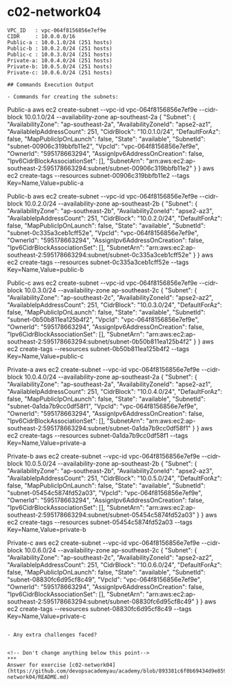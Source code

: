 # c02-network04

```
VPC_ID   : vpc-064f8156856e7ef9e
CIDR     : 10.0.0.0/16
Public-a : 10.0.1.0/24 (251 hosts)
Public-b : 10.0.2.0/24 (251 hosts)
Public-c : 10.0.3.0/24 (251 hosts)
Private-a: 10.0.4.0/24 (251 hosts)
Private-b: 10.0.5.0/24 (251 hosts)
Private-c: 10.0.6.0/24 (251 hosts)

## Commands Execution Output

- Commands for creating the subnets:
```
Public-a
aws ec2 create-subnet --vpc-id vpc-064f8156856e7ef9e --cidr-block 10.0.1.0/24 --availability-zone ap-southeast-2a
{
    "Subnet": {
        "AvailabilityZone": "ap-southeast-2a",
        "AvailabilityZoneId": "apse2-az1",
        "AvailableIpAddressCount": 251,
        "CidrBlock": "10.0.1.0/24",
        "DefaultForAz": false,
        "MapPublicIpOnLaunch": false,
        "State": "available",
        "SubnetId": "subnet-00906c319bbfb11e2",
        "VpcId": "vpc-064f8156856e7ef9e",
        "OwnerId": "595178663294",
        "AssignIpv6AddressOnCreation": false,
        "Ipv6CidrBlockAssociationSet": [],
        "SubnetArn": "arn:aws:ec2:ap-southeast-2:595178663294:subnet/subnet-00906c319bbfb11e2"
    }
}
aws ec2 create-tags --resources subnet-00906c319bbfb11e2 --tags Key=Name,Value=public-a

Public-b
aws ec2 create-subnet --vpc-id vpc-064f8156856e7ef9e --cidr-block 10.0.2.0/24 --availability-zone ap-southeast-2b
{
    "Subnet": {
        "AvailabilityZone": "ap-southeast-2b",
        "AvailabilityZoneId": "apse2-az3",
        "AvailableIpAddressCount": 251,
        "CidrBlock": "10.0.2.0/24",
        "DefaultForAz": false,
        "MapPublicIpOnLaunch": false,
        "State": "available",
        "SubnetId": "subnet-0c335a3ceb1cff52e",
        "VpcId": "vpc-064f8156856e7ef9e",
        "OwnerId": "595178663294",
        "AssignIpv6AddressOnCreation": false,
        "Ipv6CidrBlockAssociationSet": [],
        "SubnetArn": "arn:aws:ec2:ap-southeast-2:595178663294:subnet/subnet-0c335a3ceb1cff52e"
    }
}
aws ec2 create-tags --resources subnet-0c335a3ceb1cff52e --tags Key=Name,Value=public-b

Public-c
aws ec2 create-subnet --vpc-id vpc-064f8156856e7ef9e --cidr-block 10.0.3.0/24 --availability-zone ap-southeast-2c
{
    "Subnet": {
        "AvailabilityZone": "ap-southeast-2c",
        "AvailabilityZoneId": "apse2-az2",
        "AvailableIpAddressCount": 251,
        "CidrBlock": "10.0.3.0/24",
        "DefaultForAz": false,
        "MapPublicIpOnLaunch": false,
        "State": "available",
        "SubnetId": "subnet-0b50b811ea125b4f2",
        "VpcId": "vpc-064f8156856e7ef9e",
        "OwnerId": "595178663294",
        "AssignIpv6AddressOnCreation": false,
        "Ipv6CidrBlockAssociationSet": [],
        "SubnetArn": "arn:aws:ec2:ap-southeast-2:595178663294:subnet/subnet-0b50b811ea125b4f2"
    }
}
aws ec2 create-tags --resources subnet-0b50b811ea125b4f2 --tags Key=Name,Value=public-c

Private-a
aws ec2 create-subnet --vpc-id vpc-064f8156856e7ef9e --cidr-block 10.0.4.0/24 --availability-zone ap-southeast-2a
{
    "Subnet": {
        "AvailabilityZone": "ap-southeast-2a",
        "AvailabilityZoneId": "apse2-az1",
        "AvailableIpAddressCount": 251,
        "CidrBlock": "10.0.4.0/24",
        "DefaultForAz": false,
        "MapPublicIpOnLaunch": false,
        "State": "available",
        "SubnetId": "subnet-0a1da7b9cc0df58f1",
        "VpcId": "vpc-064f8156856e7ef9e",
        "OwnerId": "595178663294",
        "AssignIpv6AddressOnCreation": false,
        "Ipv6CidrBlockAssociationSet": [],
        "SubnetArn": "arn:aws:ec2:ap-southeast-2:595178663294:subnet/subnet-0a1da7b9cc0df58f1"
    }
}
aws ec2 create-tags --resources subnet-0a1da7b9cc0df58f1 --tags Key=Name,Value=private-a

Private-b
aws ec2 create-subnet --vpc-id vpc-064f8156856e7ef9e --cidr-block 10.0.5.0/24 --availability-zone ap-southeast-2b
{
    "Subnet": {
        "AvailabilityZone": "ap-southeast-2b",
        "AvailabilityZoneId": "apse2-az3",
        "AvailableIpAddressCount": 251,
        "CidrBlock": "10.0.5.0/24",
        "DefaultForAz": false,
        "MapPublicIpOnLaunch": false,
        "State": "available",
        "SubnetId": "subnet-05454c5874fd52a03",
        "VpcId": "vpc-064f8156856e7ef9e",
        "OwnerId": "595178663294",
        "AssignIpv6AddressOnCreation": false,
        "Ipv6CidrBlockAssociationSet": [],
        "SubnetArn": "arn:aws:ec2:ap-southeast-2:595178663294:subnet/subnet-05454c5874fd52a03"
    }
}
aws ec2 create-tags --resources subnet-05454c5874fd52a03 --tags Key=Name,Value=private-b

Private-c
aws ec2 create-subnet --vpc-id vpc-064f8156856e7ef9e --cidr-block 10.0.6.0/24 --availability-zone ap-southeast-2c
{
    "Subnet": {
        "AvailabilityZone": "ap-southeast-2c",
        "AvailabilityZoneId": "apse2-az2",
        "AvailableIpAddressCount": 251,
        "CidrBlock": "10.0.6.0/24",
        "DefaultForAz": false,
        "MapPublicIpOnLaunch": false,
        "State": "available",
        "SubnetId": "subnet-08830fc6d95cf8c49",
        "VpcId": "vpc-064f8156856e7ef9e",
        "OwnerId": "595178663294",
        "AssignIpv6AddressOnCreation": false,
        "Ipv6CidrBlockAssociationSet": [],
        "SubnetArn": "arn:aws:ec2:ap-southeast-2:595178663294:subnet/subnet-08830fc6d95cf8c49"
    }
}
aws ec2 create-tags --resources subnet-08830fc6d95cf8c49 --tags Key=Name,Value=private-c
```

- Any extra challenges faced?


<!-- Don't change anything below this point-->
***
Answer for exercise [c02-network04](https://github.com/devopsacademyau/academy/blob/893381c6f0b69434d9e8597d3d4b1c17f9bc1371/classes/02class/exercises/c02-network04/README.md)